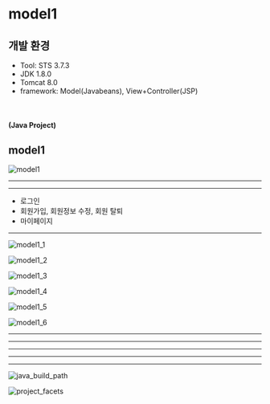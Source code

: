 # model1


## 개발 환경
* Tool: STS 3.7.3
* JDK 1.8.0
* Tomcat 8.0
* framework: Model(Javabeans), View+Controller(JSP)

<br>

#### (Java Project) 
## model1
![model1](https://user-images.githubusercontent.com/58936727/70977218-d0783480-20f0-11ea-8f0e-7394f5a0f2d9.png)
- - -
- - -
+ 로그인
+ 회원가입, 회원정보 수정, 회원 탈퇴
+ 마이페이지
- - -

![model1_1](https://user-images.githubusercontent.com/58936727/70916610-5481dc00-205f-11ea-9dab-e28b525ef17c.jpg)

![model1_2](https://user-images.githubusercontent.com/58936727/70916633-5cda1700-205f-11ea-9b2e-9a31aa41ee31.jpg)

![model1_3](https://user-images.githubusercontent.com/58936727/70916648-5fd50780-205f-11ea-8db9-9d1f024b5283.jpg)

![model1_4](https://user-images.githubusercontent.com/58936727/70916654-62376180-205f-11ea-9ebd-d237db6f93eb.jpg)

![model1_5](https://user-images.githubusercontent.com/58936727/70916662-6499bb80-205f-11ea-9404-f453304d79d8.jpg)

![model1_6](https://user-images.githubusercontent.com/58936727/70916683-6d8a8d00-205f-11ea-87d2-d4e37564264e.jpg)

- - -
- - -
- - -
- - -
- - -

![java_build_path](https://user-images.githubusercontent.com/58936727/71193885-3ec61e00-22ce-11ea-9c98-a47c5ab874ab.png)

![project_facets](https://user-images.githubusercontent.com/58936727/71193899-41c10e80-22ce-11ea-8e70-9ca78c1cb04d.png)
